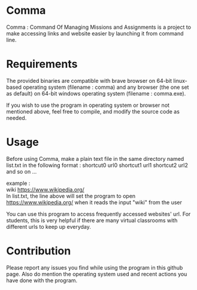 # Comma

Comma : Command Of Managing Missions and Assignments is a project to make accessing links and website easier by launching it from command line.

# Requirements

The provided binaries are compatible with brave browser on 64-bit linux-based operating system (filename : comma) and any browser (the one set as default) on 64-bit windows operating system (filename : comma.exe).

If you wish to use the program in operating system or browser not mentioned above, feel free to compile, and modify the source code as needed.

# Usage

Before using Comma, make a plain text file in the same directory named list.txt in the following format :
shortcut0 url0
shortcut1 url1
shortcut2 url2
and so on ...

example :  
wiki https://www.wikipedia.org/  
In list.txt, the line above will set the program to open https://www.wikipedia.org/ when it reads the input "wiki" from the user  

You can use this program to access frequently accessed websites' url. For students, this is very helpful if there are many virtual classrooms with different urls to keep up everyday.

# Contribution

Please report any issues you find while using the program in this github page. Also do mention the operating system used and recent actions you have done with the program.
